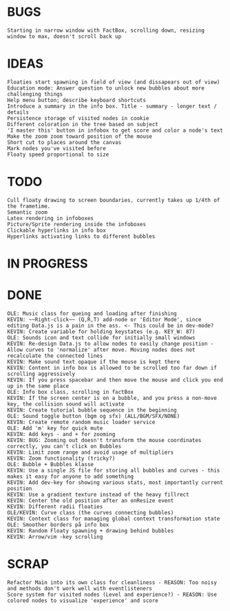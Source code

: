 # BUGS #
	Starting in narrow window with FactBox, scrolling down, resizing window to max, doesn't scroll back up

# IDEAS #
	Floaties start spawning in field of view (and dissapears out of view)
	Education mode: Answer question to unlock new bubbles about more challenging things
	Help menu button; describe keyboard shortcuts
	Introduce a summary in the info box. Title - summary - longer text / details
	Persistence storage of visited nodes in cookie
	Different coloration in the tree based on subject
	'I master this' button in infobox to get score and color a node's text
	Make the zoom zoom toward position of the mouse
	Short cut to places around the canvas
	Mark nodes you've visited before
	Floaty speed proportional to size

# TODO #
	Cull floaty drawing to screen boundaries, currently takes up 1/4th of the frametime.
	Semantic zoom
	Latex rendering in infoboxes
	Picture/Sprite rendering inside the infoboxes
	Clickable hyperlinks in info box
	Hyperlinks activating links to different bubbles

# IN PROGRESS #

# DONE #
	OLE: Music class for queing and loading after finishing
	KEVIN: ~~Right-click~~ (Q,R,T) add-node or 'Editor Mode', since editing Data.js is a pain in the ass. <- This could be in dev-mode?
	KEVIN: Create variable for holding keystates (e.g. KEY_W: 87)
	OLE: Sounds icon and text collide for initially small windows
	KEVIN: Re-design Data.js to allow nodes to easily change position - Allow curves to 'normalize' after move. Moving nodes does not recalculate the connected lines
	KEVIN: Make sound text opaque if the mouse is kept there
	KEVIN: Content in info box is allowed to be scrolled too far down if scrolling aggressively
	KEVIN: If you press spacebar and then move the mouse and click you end up in the same place
	OLE: Info box class, scrolling in factBox
	KEVIN: If the screen center is on a bubble, and you press a non-move key, the collision sound will activate
	KEVIN: Create tutorial bubble sequence in the beginning
	OLE: Sound toggle button (bgm og sfx) (ALL/BGM/SFX/NONE)
	KEVIN: Create remote random music loader service
	OLE: Add 'm' key for quick mute
	KEVIN: Add keys - and + for zooming
	KEVIN: BUG: Zooming out doesn't transform the mouse coordinates correctly, you can't click on Bubbles
	KEVIN: Limit zoom range and avoid usage of multipliers
	KEVIN: Zoom functionality (tricky?)
	OLE: Bubble + Bubbles klasse
	KEVIN: Use a single JS file for storing all bubbles and curves - this makes it easy for anyone to add something
	KEVIN: Add dev-key for showing various stats, most importantly current position
	KEVIN: Use a gradient texture instead of the heavy fillrect
	KEVIN: Center the old position after an onResize event
	KEVIN: Different radii floaties
	OLE/KEVIN: Curve class (the curves connecting bubbles)
	KEVIN: Context class for managing global context transformation state
	OLE: Smoother borders på info box
	KEVIN: Random Floaty spawning + drawing behind bubbles
	KEVIN: Arrow/vim -key scrolling

# SCRAP #
	Refactor Main into its own class for cleanliness - REASON: Too noisy and methods don't work well with eventlisteners
	Score system for visited nodes (Level and experience?) - REASON: Use colored nodes to visualize 'experience' and score
